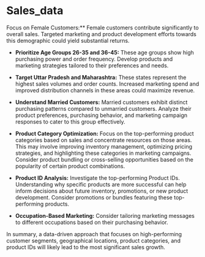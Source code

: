 # Sales_data
Focus on Female Customers:**  Female customers contribute significantly to overall sales.  Targeted marketing and product development efforts towards this demographic could yield substantial returns.

* **Prioritize Age Groups 26-35 and 36-45:** These age groups show high purchasing power and order frequency.  Develop products and marketing strategies tailored to their preferences and needs.

* **Target Uttar Pradesh and Maharashtra:** These states represent the highest sales volumes and order counts.  Increased marketing spend and improved distribution channels in these areas could maximize revenue.

* **Understand Married Customers:**  Married customers exhibit distinct purchasing patterns compared to unmarried customers. Analyze their product preferences, purchasing behavior, and marketing campaign responses to cater to this group effectively.


* **Product Category Optimization:**  Focus on the top-performing product categories based on sales and concentrate resources on those areas. This may involve improving inventory management, optimizing pricing strategies, and highlighting these categories in marketing campaigns. Consider product bundling or cross-selling opportunities based on the popularity of certain product combinations.

* **Product ID Analysis:** Investigate the top-performing Product IDs.  Understanding why specific products are more successful can help inform decisions about future inventory, promotions, or new product development. Consider promotions or bundles featuring these top-performing products.

* **Occupation-Based Marketing:**  Consider tailoring marketing messages to different occupations based on their purchasing behavior.

In summary, a data-driven approach that focuses on high-performing customer segments, geographical locations, product categories, and product IDs will likely lead to the most significant sales growth.
